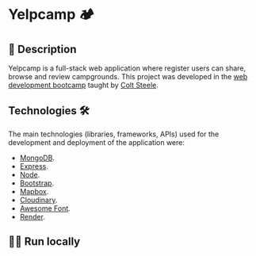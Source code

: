 



# Yelpcamp 🏕

## 📖 Description

 Yelpcamp is a full-stack web application where register users can share, browse and review campgrounds. This project was developed in the [web development bootcamp](https://www.udemy.com/course/the-web-developer-bootcamp/) taught by [Colt Steele](https://github.com/Colt).

## Technologies 🛠️

The main technologies (libraries, frameworks, APIs) used for the development and deployment of the application were:

- [MongoDB](https://www.mongodb.com/).
- [Express](https://expressjs.com/).
- [Node](https://nodejs.org/).
- [Bootstrap](https://getbootstrap.com/).
- [Mapbox](https://www.mapbox.com/).
- [Cloudinary](https://cloudinary.com/).
- [Awesome Font](https://fontawesome.com/).
- [Render](https://render.com/).


## :running_man: Run locally
